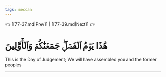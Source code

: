 ```yaml
---
tags: meccan
---
```


👈 [[77-37.md|Prev]] | [[77-39.md|Next]] 👉

# هَٰذَا يَوۡمُ ٱلۡفَصۡلِۖ جَمَعۡنَٰكُمۡ وَٱلۡأَوَّلِينَ

This is the Day of Judgement; We will have assembled you and the former peoples

---

